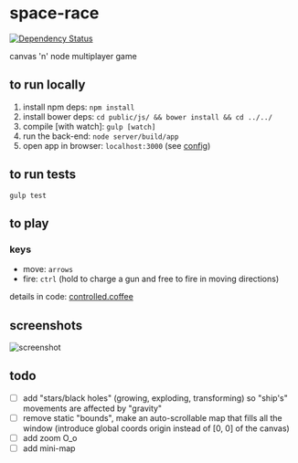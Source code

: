 # space-race

[![Dependency Status](https://david-dm.org/markhovskiy/space-race.svg?style=flat)](https://david-dm.org/markhovskiy/space-race)

canvas 'n' node multiplayer game


## to run locally

1. install npm deps: `npm install`
2. install bower deps: `cd public/js/ && bower install && cd ../../`
3. compile [with watch]: `gulp [watch]`
4. run the back-end: `node server/build/app`
5. open app in browser: `localhost:3000` (see [config](/server/src/config/server.coffee))


## to run tests

`gulp test`


## to play

### keys

* move: `arrows`
* fire: `ctrl` (hold to charge a gun and free to fire in moving directions)

details in code: [controlled.coffee](/public/js/src/behaviors/controlled.coffee)


## screenshots

![screenshot](https://raw.githubusercontent.com/markhovskiy/markhovskiy.github.io/master/uploads/space_race_screenshot.png)


## todo

- [ ] add "stars/black holes" (growing, exploding, transforming) so "ship's" movements are affected by "gravity"
- [ ] remove static "bounds", make an auto-scrollable map that fills all the window (introduce global coords origin instead of [0, 0] of the canvas)
- [ ] add zoom O_o
- [ ] add mini-map
